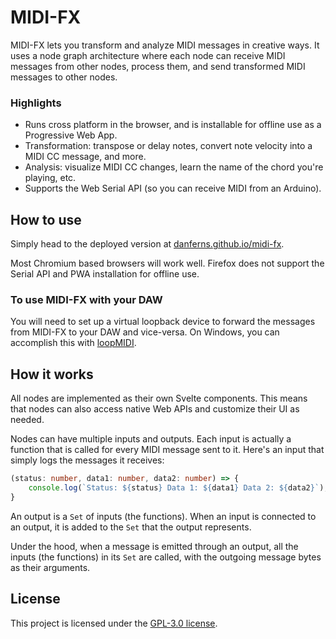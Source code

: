 # MIDI-FX

MIDI-FX lets you transform and analyze MIDI messages in creative ways. It uses a node graph architecture where each node can receive MIDI messages from other nodes, process them, and send transformed MIDI messages to other nodes. 

### Highlights

- Runs cross platform in the browser, and is installable for offline use as a Progressive Web App.
- Transformation: transpose or delay notes, convert note velocity into a MIDI CC message, and more.
- Analysis: visualize MIDI CC changes, learn the name of the chord you're playing, etc. 
- Supports the Web Serial API (so you can receive MIDI from an Arduino).

## How to use

Simply head to the deployed version at [danferns.github.io/midi-fx](https://danferns.github.io/midi-fx/).

Most Chromium based browsers will work well. Firefox does not support the Serial API and PWA installation for offline use.

### To use MIDI-FX with your DAW

You will need to set up a virtual loopback device to forward the messages from MIDI-FX to your DAW and vice-versa. On Windows, you can accomplish this with [loopMIDI](https://www.tobias-erichsen.de/software/loopmidi.html).

## How it works

All nodes are implemented as their own Svelte components. This means that nodes can also access native Web APIs and customize their UI as needed. 

Nodes can have multiple inputs and outputs. Each input is actually a function that is called for every MIDI message sent to it. Here's an input that simply logs the messages it receives:

```ts
(status: number, data1: number, data2: number) => {
    console.log(`Status: ${status} Data 1: ${data1} Data 2: ${data2}`);
}
```

An output is a `Set` of inputs (the functions). When an input is connected to an output, it is added to the `Set` that the output represents. 

Under the hood, when a message is emitted through an output, all the inputs (the functions) in its `Set` are called, with the outgoing message bytes as their arguments.

## License

This project is licensed under the [GPL-3.0 license](https://github.com/danferns/midi-fx/blob/main/LICENSE).
